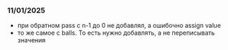 ### 11/01/2025
- при обратном pass с n-1 до 0 не добавлял, а ошибочно assign value
- то же самое с balls. То есть нужно добавлять, а не переписывать значения